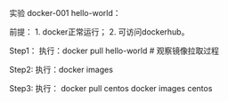 实验 docker-001 hello-world：

前提：
    1. docker正常运行；
    2. 可访问dockerhub。


Step1：
    执行：docker pull hello-world   # 观察镜像拉取过程

Step2:
    执行：docker images


Step3:
    执行：
        docker pull centos
        docker images centos
